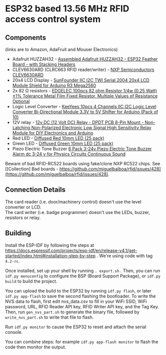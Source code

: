 ESP32 based 13.56 MHz RFID access control system
===

Components
---
(links are to Amazon, AdaFruit and Mouser Electronics)

- Adafruit HUZZAH32 - [Assembled Adafruit HUZZAH32 - ESP32 Feather Board - with Stacking Headers](https://www.adafruit.com/product/3619)
- CLEV6630ARD (CLRC663 RFID reader/writer) - [NXP Semiconductors CLEV6630ARD](https://www.mouser.com/ProductDetail/NXP-Semiconductors/CLEV6630ARD?qs=%2Fha2pyFadujWtMY8yNDgyDVMb%252BUPmISJ5aW3tRgK33PclfjweBuHLg%3D%3D)
- 20x4 LCD Display - [SunFounder IIC I2C TWI Serial 2004 20x4 LCD Module Shield for Arduino R3 Mega2560 ](https://www.amazon.com/gp/product/B01GPUMP9C/ref=ppx_yo_dt_b_asin_title_o05_s00?ie=UTF8&psc=1)
- 2x 82 Ω resistors - [EDGELEC 100pcs 82 ohm Resistor 1/4w (0.25 Watt) ±1% Tolerance Metal Film Fixed Resistor, Multiple Values of Resistance Optional ](https://www.amazon.com/gp/product/B07HDG2MXW/ref=ppx_yo_dt_b_asin_title_o07_s01?ie=UTF8&psc=1)
- Logic Level Converter - [KeeYees 10pcs 4 Channels IIC I2C Logic Level Converter Bi-Directional Module 3.3V to 5V Shifter for Arduino (Pack of 10) ](https://www.amazon.com/gp/product/B07LG646VS/ref=ppx_yo_dt_b_asin_title_o05_s01?ie=UTF8&psc=1)
- 12V relay - [12v DC (12 Volt DC) Relay - DPDT PCB 8-Pin Mount - Non-Latching Non-Polarized Electronic Low Signal High Sensitivity Relay Module for DIY Electronics and Arduino ](https://www.amazon.com/gp/product/B07CP7KBYV/ref=ppx_yo_dt_b_asin_title_o04_s00?ie=UTF8&psc=1)
- Red LED - [Diffused Red 10mm LED (25 pack)](https://www.adafruit.com/product/845)
- Green LED - [Diffused Green 10mm LED (25 pack)](https://www.adafruit.com/product/844)
- Piezo Electric Tone Buzzer [6 Pack 3-24v Piezo Electric Tone Buzzer Alarm dc 3-24 v for Physics Circuits Continuous Sound ](https://www.amazon.com/gp/product/B07JDBF4V3/ref=ppx_yo_dt_b_asin_title_o07_s00?ie=UTF8&psc=1)

Beware of bad RFID-RC522 boards using fake/clone NXP RC522 chips. See [\[Collection\] Bad boards - https://github.com/miguelbalboa/rfid/issues/428](https://github.com/miguelbalboa/rfid/issues/428).

Connection Details
---

The card reader (i.e. door/machinery control) doesn't use the level converter or LCD.<br>
The card writer (i.e. badge programmer) doesn't use the LEDs, buzzer, resistors or relay.


Building
--------

Install the ESP-IDF by following the steps at https://docs.espressif.com/projects/esp-idf/en/release-v4.1/get-started/index.html#installation-step-by-step . We're using code with tag `4.2-rc`.

Once installed, set up your shell by running `. export.sh` . Then, you can run `idf.py menuconfig` to configure the BSP (Board Support Package), or `idf.py build` to build the project.

You can upload the build to the ESP32 by running `idf.py flash`, or later `idf.py app-flash` to save the second flashing the bootloader.
To write the NVS data to flash, first edit nvs\_data.csv to fill in your WiFi SSID, WiFi password, URL, RFID Reader API key, RFID Writer API key, and the Tag Key. Then, run `gen_nvs_part.sh` to generate the binary file, followed by `write_nvs_part.sh` to write that file to flash.

Run `idf.py monitor` to cause the ESP32 to reset and attach the serial console.

You can combine steps: for example `idf.py app-flash monitor` to flash the code then monitor the output.


